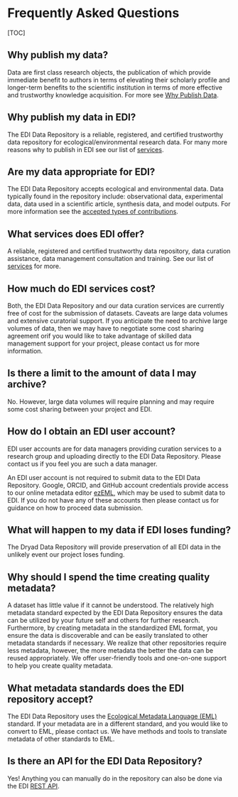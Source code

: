 # Frequently Asked Questions

[TOC]



## Why publish my data?

Data are first class research objects, the publication of which provide immediate benefit to authors in terms of elevating their scholarly profile and longer-term benefits to the scientific institution in terms of more effective and trustworthy knowledge acquisition. For more see [Why Publish Data](/templates/resources/why-publish-data.md).

## Why publish my data in EDI?

The EDI Data Repository is a reliable, registered, and certified trustworthy data repository for ecological/environmental research data. For many more reasons why to publish in EDI see our list of [services](/templates/resources/services.md).

## Are my data appropriate for EDI?

The EDI Data Repository accepts ecological and environmental data. Data typically found in the repository include: observational data, experimental data, data used in a scientific article, synthesis data, and model outputs. For more information see the [accepted types of contributions](/templates/resources/types-of-contributions.md).

## What services does EDI offer?

A reliable, registered and certified trustworthy data repository, data curation assistance, data management consultation and training. See our list of [services](/templates/resources/services.md) for more.

## How much do EDI services cost?

Both, the EDI Data Repository and our data curation services are currently free of cost for the submission of datasets. Caveats are large data volumes and extensive curatorial support. If you anticipate the need to archive large volumes of data, then we may have to negotiate some cost sharing agreement orif you would like to take advantage of skilled data management support for your project, please contact us for more information.

## Is there a limit to the amount of data I may archive?

No. However, large data volumes will require planning and may require some cost sharing between your project and EDI.

## How do I obtain an EDI user account?

EDI user accounts are for data managers providing curation services to a research group and uploading directly to the EDI Data Repository. Please contact us if you feel you are such a data manager. 

An EDI user account is not required to submit data to the EDI Data Repository. Google, ORCID, and GitHub account credentials provide access to our online metadata editor [ezEML](https://ezeml.edirepository.org/eml/), which may be used to submit data to EDI. If you do not have any of these accounts then please contact us for guidance on how to proceed data submission.

## What will happen to my data if EDI loses funding?

The Dryad Data Repository will provide preservation of all EDI data in the unlikely event our project loses funding.

## Why should I spend the time creating quality metadata?

A dataset has little value if it cannot be understood. The relatively high metadata standard expected by the EDI Data Repository ensures the data can be utilized by your future self and others for further research. Furthermore, by creating metadata in the standardized EML format, you ensure the data is discoverable and can be easily translated to other metadata standards if necessary. We realize that other repositories require less metadata, however, the more metadata the better the data can be reused appropriately. We offer user-friendly tools and one-on-one support to help you create quality metadata.

## What metadata standards does the EDI repository accept?

The EDI Data Repository uses the [Ecological Metadata Language (EML)](/templates/resources/creating-metadata-for-publication.md#the-ecological-metadata-language-eml) standard. If your metadata are in a different standard, and you would like to convert to EML, please contact us. We have methods and tools to translate metadata of other standards to EML.

## Is there an API for the EDI Data Repository?

Yes! Anything you can manually do in the repository can also be done via the EDI [REST API](/templates/resources/rest-api.md).
